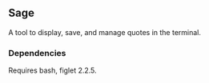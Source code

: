 ## Sage
A tool to display, save, and manage quotes in the terminal.

### Dependencies
Requires bash, figlet 2.2.5.
